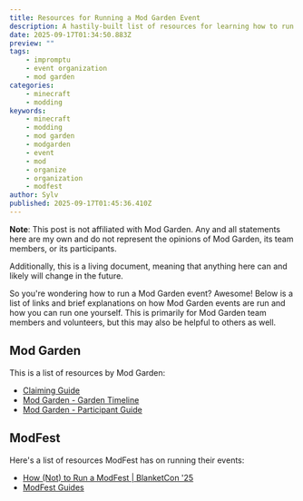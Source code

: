 ```yaml
---
title: Resources for Running a Mod Garden Event
description: A hastily-built list of resources for learning how to run Mod Garden events.
date: 2025-09-17T01:34:50.883Z
preview: ""
tags:
    - impromptu
    - event organization
    - mod garden
categories:
    - minecraft
    - modding
keywords:
    - minecraft
    - modding
    - mod garden
    - modgarden
    - event
    - mod
    - organize
    - organization
    - modfest
author: Sylv
published: 2025-09-17T01:45:36.410Z
---
```


**Note**: This post is not affiliated with Mod Garden. Any and all statements here are my own and do not represent the opinions of Mod Garden, its team members, or its participants.

Additionally, this is a living document, meaning that anything here can and likely will change in the future.

So you're wondering how to run a Mod Garden event? Awesome! Below is a list of links and brief explanations on how Mod Garden events are run and how you can run one yourself. This is primarily for Mod Garden team members and volunteers, but this may also be helpful to others as well.

## Mod Garden
This is a list of resources by Mod Garden:
- [Claiming Guide](https://modgarden.net/blog/claiming-guide)
- [Mod Garden - Garden Timeline](https://modgarden.net/blog/mod-garden-timeline)
- [Mod Garden - Participant Guide](https://modgarden.net/blog/mod-garden-participant-guide)

## ModFest
Here's a list of resources ModFest has on running their events:
- [How (Not) to Run a ModFest | BlanketCon '25](https://www.youtube.com/watch?v=b_x-Ic2fqm4)
- [ModFest Guides](https://modfest.net/pages/modfest)
